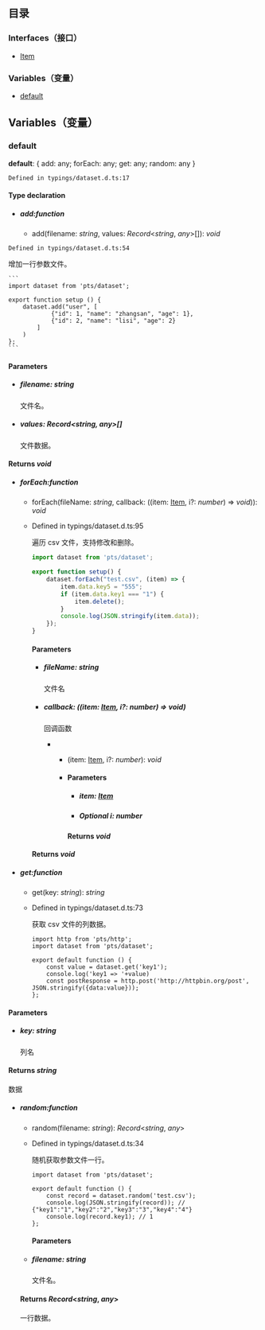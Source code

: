 ## 目录

### Interfaces（接口）
- [Item](https://cloud.tencent.com/document/product/1484/75805)

### Variables（变量）
- [default](#default)

## Variables（变量）
[](id:default)

### default
**default**:  { add: any; forEach: any; get: any; random: any }
```
Defined in typings/dataset.d.ts:17
```


#### Type declaration

- ##### add:function

  - add(filename: *string*, values: *Record*<*string*, *any*>[]): *void*

```
Defined in typings/dataset.d.ts:54
```

增加一行参数文件。

    ```
    import dataset from 'pts/dataset';
    
    export function setup () {
        dataset.add("user", [
                {"id": 1, "name": "zhangsan", "age": 1},
                {"id": 2, "name": "lisi", "age": 2}
            ]
        )
    };
    ```

#### Parameters

  - ##### filename: *string*

      文件名。

   - ##### values: *Record*<*string*, *any*>[]

      文件数据。

  #### Returns *void*

- ##### forEach:function

  - forEach(fileName: *string*, callback: ((item: [Item](https://cloud.tencent.com/document/product/1484/75805), i?: *number*) => *void*)): *void*

  - Defined in typings/dataset.d.ts:95

    遍历 csv 文件，支持修改和删除。

    ```js
    import dataset from 'pts/dataset';
    
    export function setup() {
        dataset.forEach("test.csv", (item) => {
            item.data.key5 = "555";
            if (item.data.key1 === "1") {
                item.delete();
            }
            console.log(JSON.stringify(item.data));
        });
    }
    ```

    #### Parameters

    - ##### fileName: *string*

      文件名

    - ##### callback: ((item: [Item](https://cloud.tencent.com/document/product/1484/75805), i?: *number*) => *void*)

      回调函数

      - - (item: [Item](https://cloud.tencent.com/document/product/1484/75805), i?: *number*): *void*

        - #### Parameters

          - ##### item: [Item](https://cloud.tencent.com/document/product/1484/75805)

          - ##### Optional i: *number*

          #### Returns *void*

    #### Returns *void*

- ##### get:function

  - get(key: *string*): *string*

  - Defined in typings/dataset.d.ts:73

    获取 csv 文件的列数据。

    ```
    import http from 'pts/http';
    import dataset from 'pts/dataset';
    
    export default function () {
        const value = dataset.get('key1');
        console.log('key1 => '+value)
        const postResponse = http.post('http://httpbin.org/post', JSON.stringify({data:value}));
    };
    ```

#### Parameters

 - ##### key: *string*

   列名

 #### Returns *string*

   数据

- ##### random:function

  - random(filename: *string*): *Record*<*string*, *any*>

  - Defined in typings/dataset.d.ts:34

    随机获取参数文件一行。

    ```
    import dataset from 'pts/dataset';
    
    export default function () {
        const record = dataset.random('test.csv');
        console.log(JSON.stringify(record)); // {"key1":"1","key2":"2","key3":"3","key4":"4"}
        console.log(record.key1); // 1 
    };
    ```

    #### Parameters

   - ##### filename: *string*

      文件名。

    #### Returns *Record*<*string*, *any*>

    一行数据。
